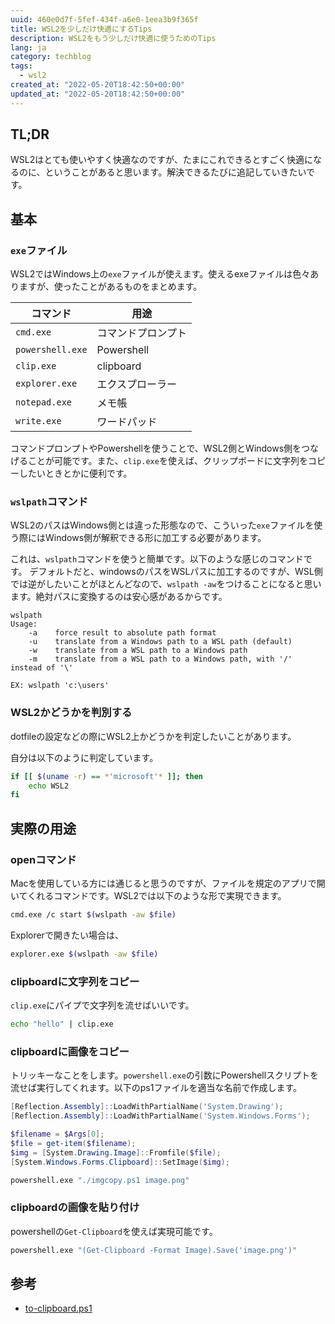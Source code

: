 ```yaml
---
uuid: 460e0d7f-5fef-434f-a6e0-1eea3b9f365f
title: WSL2を少しだけ快適にするTips
description: WSL2をもう少しだけ快適に使うためのTips
lang: ja
category: techblog
tags:
  - wsl2
created_at: "2022-05-20T18:42:50+00:00"
updated_at: "2022-05-20T18:42:50+00:00"
---
```


## TL;DR

WSL2はとても使いやすく快適なのですが、たまにこれできるとすごく快適になるのに、ということがあると思います。解決できるたびに追記していきたいです。

## 基本

### `exe`ファイル

WSL2ではWindows上の`exe`ファイルが使えます。使えるexeファイルは色々ありますが、使ったことがあるものをまとめます。

| コマンド         | 用途               |
| ---------------- | ------------------ |
| `cmd.exe`        | コマンドプロンプト |
| `powershell.exe` | Powershell         |
| `clip.exe`       | clipboard          |
| `explorer.exe`   | エクスプローラー   |
| `notepad.exe`    | メモ帳             |
| `write.exe`      | ワードパッド       |

コマンドプロンプトやPowershellを使うことで、WSL2側とWindows側をつなげることが可能です。また、`clip.exe`を使えば、クリップボードに文字列をコピーしたいときとかに便利です。

### `wslpath`コマンド

WSL2のパスはWindows側とは違った形態なので、こういった`exe`ファイルを使う際にはWindows側が解釈できる形に加工する必要があります。

これは、`wslpath`コマンドを使うと簡単です。以下のような感じのコマンドです。
デフォルトだと、windowsのパスをWSLパスに加工するのですが、WSL側では逆がしたいことがほとんどなので、`wslpath -aw`をつけることになると思います。絶対パスに変換するのは安心感があるからです。

```
wslpath
Usage:
    -a    force result to absolute path format
    -u    translate from a Windows path to a WSL path (default)
    -w    translate from a WSL path to a Windows path
    -m    translate from a WSL path to a Windows path, with '/' instead of '\'

EX: wslpath 'c:\users'
```

### WSL2かどうかを判別する

dotfileの設定などの際にWSL2上かどうかを判定したいことがあります。

自分は以下のように判定しています。

```bash
if [[ $(uname -r) == *'microsoft'* ]]; then
    echo WSL2
fi
```

## 実際の用途

### openコマンド

Macを使用している方には通じると思うのですが、ファイルを規定のアプリで開いてくれるコマンドです。WSL2では以下のような形で実現できます。

```bash
cmd.exe /c start $(wslpath -aw $file)
```

Explorerで開きたい場合は、

```bash
explorer.exe $(wslpath -aw $file)
```

### clipboardに文字列をコピー

`clip.exe`にパイプで文字列を流せばいいです。

```bash
echo "hello" | clip.exe
```

### clipboardに画像をコピー

トリッキーなことをします。`powershell.exe`の引数にPowershellスクリプトを流せば実行してくれます。以下のps1ファイルを適当な名前で作成します。

```powershell title=imgcopy.ps1
[Reflection.Assembly]::LoadWithPartialName('System.Drawing');
[Reflection.Assembly]::LoadWithPartialName('System.Windows.Forms');

$filename = $Args[0];
$file = get-item($filename);
$img = [System.Drawing.Image]::Fromfile($file);
[System.Windows.Forms.Clipboard]::SetImage($img);
```

```bash
powershell.exe "./imgcopy.ps1 image.png"
```

### clipboardの画像を貼り付け

powershellの`Get-Clipboard`を使えば実現可能です。

```bash
powershell.exe "(Get-Clipboard -Format Image).Save('image.png')"
```

## 参考

- [to-clipboard.ps1](https://gist.github.com/andytuba/13b9fe7ea7f3405c04d338f93b399ff8)
